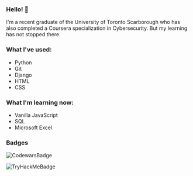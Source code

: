### Hello! 👋

<!--
**astrolabesun/astrolabesun** is a ✨ _special_ ✨ repository because its `README.md` (this file) appears on your GitHub profile.

Here are some ideas to get you started:

- 🔭 I’m currently working on ...
- 🌱 I’m currently learning ...
- 👯 I’m looking to collaborate on ...
- 🤔 I’m looking for help with ...
- 💬 Ask me about ...
- 📫 How to reach me: ...
- 😄 Pronouns: ...
- ⚡ Fun fact: ...
-->

I'm a recent graduate of the University of Toronto Scarborough who has also completed a Coursera specialization in Cybersecurity. But my learning has not stopped there.

### What I've used:
* Python
* Git
* Django
* HTML
* CSS

### What I'm learning now:
* Vanilla JavaScript
* SQL
* Microsoft Excel

### Badges
![CodewarsBadge](https://www.codewars.com/users/Saskiase/badges/small)

![TryHackMeBadge](https://tryhackme-badges.s3.amazonaws.com/satjia.png)

